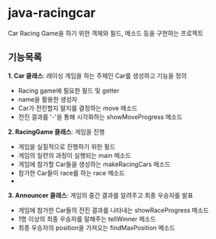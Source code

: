 # java-racingcar
Car Racing Game을 하기 위한 객체와 필드, 메소드 등을 구현하는 프로젝트

## 기능목록
**1. Car 클래스**: 레이싱 게임을 하는 주체인 Car를 생성하고 기능을 정의
<ul>
<li>Racing game에 필요한 필드 및 getter</li>
<li>name을 활용한 생성자</li>
<li>Car가 전진할지 말지를 결정하는 move 메소드</li>
<li>전진 결과를 '-'을 통해 시각화하는 showMoveProgress 메소드</li>
</ul>

**2. RacingGame 클래스**: 게임을 진행
<ul>
<li>게임을 실질적으로 진행하기 위한 필드</li>
<li>게임의 일련의 과정이 실행되는 main 메소드</li>
<li>게임에 참가할 Car들을 생성하는 makeRacingCars 메소드</li>
<li>참가한 Car들이 race를 하는 race 메소드<li>
</ul>

**3. Announcer 클래스**: 게임의 중간 결과를 알려주고 최종 우승자를 발표
<ul>
<li>게임에 참가한 Car들의 전진 결과를 나타내는 showRaceProgress 메소드</li>
<li>1명 이상의 최종 우승자를 말해주는 tellWinner 메소드</li>
<li>최종 우승자의 position을 가져오는 findMaxPosition 메소드</li>
</ul>